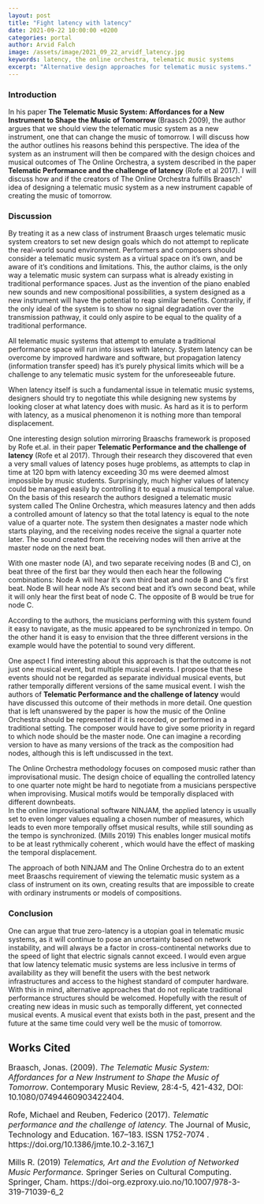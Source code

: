 ```yaml
---
layout: post
title: "Fight latency with latency"
date: 2021-09-22 10:00:00 +0200
categories: portal
author: Arvid Falch
image: /assets/image/2021_09_22_arvidf_latency.jpg
keywords: latency, the online orchestra, telematic music systems
excerpt: "Alternative design approaches for telematic music systems."
---
```



### Introduction


In his paper **The Telematic Music System: Affordances for a New Instrument to Shape the Music of Tomorrow** (Braasch 2009), the author argues that we should view the telematic music system as a new instrument, one that can change the music of tomorrow. I will discuss how the author outlines his reasons behind this perspective. The idea of the system as an instrument will then be compared with the design choices and musical outcomes of The Online Orchestra, a system described in the paper **Telematic Performance and the challenge of latency** (Rofe et al 2017). I will discuss how and if the creators of The Online Orchestra fulfills Braasch' idea of designing a telematic music system as a new instrument capable of creating the music of tomorrow.

### Discussion

By treating it as a new class of instrument Braasch urges telematic music system creators to set new design goals which do not attempt to replicate the real-world sound environment. Performers and composers should consider a telematic music system as a virtual space on it’s own, and be aware of it’s conditions and limitations. This, the author claims,  is the only way a telematic music system can surpass what is already existing in traditional performance spaces. Just as the invention of the piano enabled new sounds and new compositional possibilities, a system designed as a new instrument will have the potential to reap similar benefits. Contrarily, if the only ideal of the system is to show no signal degradation over the transmission pathway, it could only aspire to be equal to the quality of a traditional performance.


All telematic music systems that attempt to emulate a traditional performance space will run into issues with latency. System latency can be overcome by improved hardware and software, but propagation latency (information transfer speed) has it’s purely physical limits which will be a challenge to any telematic music system for the unforeseeable future.

When latency itself is such a fundamental issue in telematic music systems, designers should try to negotiate this while designing new systems by looking closer at what latency does with music. As hard as it is to perform with latency, as a musical phenomenon it is nothing more than temporal displacement.

One interesting design solution mirroring Braaschs framework is proposed by Rofe et.al. in their paper **Telematic Performance and the challenge of latency** (Rofe et al 2017). Through their research they discovered that even a very small values of latency poses huge problems, as attempts to clap in time at 120 bpm with latency exceeding 30 ms were deemed almost impossible by music students. Surprisingly,  much higher values of latency could be managed easily by controlling it to equal a musical temporal value.
On the basis of this research the authors designed a telematic music system called The Online Orchestra, which measures latency and then adds a controlled amount of latency so that the total latency is equal to the note value of a quarter note.  The system then designates a master node which starts playing, and the receiving nodes receive the signal a quarter note later. The sound created from the receiving nodes will then arrive at the master node on the next beat.

With one master node (A), and two separate receiving nodes (B and C), on beat three of the first bar they would then each hear the following combinations:
Node A will hear it’s own third beat and node B and C’s first beat. Node B will hear node A’s second beat and it’s own second beat, while it will only hear the first beat of node C. The opposite of B would be true for node C.

According to the authors, the musicians performing with this system found it easy to navigate, as the music appeared to be synchronized in tempo. On the other hand it is easy to envision that the three different versions in the example would have the potential to sound very different.

One aspect I find interesting about this approach is that the outcome is not just one musical event, but multiple musical events. I propose that these events should not be regarded as separate individual musical events, but rather temporally different versions of the same musical event. I wish the authors of **Telematic Performance and the challenge of latency** would have discussed this outcome of their methods in more detail. One question that is left unanswered by the paper is how the music of the Online Orchestra should be represented if it is recorded, or performed in a traditional setting. The composer would have to give some priority in regard to which node should be the master node. One can imagine a recording version to have as many versions of the track as the composition had nodes, although this is left undiscussed in the text.

The Online Orchestra methodology focuses on composed music rather than improvisational music. The design choice of equalling the controlled latency to one quarter note might be hard to negotiate from a musicians perspective when improvising. Musical motifs would be temporally displaced with different downbeats.     
In the online improvisational software NINJAM, the applied latency is usually set to even longer values equaling a chosen number of measures, which leads to even more temporally offset musical results, while still sounding as the tempo is synchronized. (Mills 2019) This enables longer musical motifs to be at least rythmically coherent , which would have the effect of masking the temporal displacement.

The approach of both NINJAM and The Online Orchestra do to an extent meet Braaschs requirement of viewing the telematic music system as a class of instrument on its own, creating results that are impossible to create with ordinary instruments or models of compositions.

### Conclusion

One can argue that true zero-latency is a utopian goal in telematic music systems, as it will continue to pose an uncertainty based on network instability, and will always be a factor in cross-continental networks due to the speed of light that electric signals cannot exceed. I would even argue that low latency telematic music systems are less inclusive in terms of availability as they will benefit the users with the best network infrastructures and access to the highest standard of computer hardware. With this in mind, alternative approaches that do not replicate traditional performance structures should be welcomed. Hopefully with the result of creating new ideas in music such as temporally different, yet connected musical events.
A musical event that exists both in the past, present and the future at the same time could very well be the music of tomorrow.

<h2>Works Cited</h2>

<font size="3">
<p>Braasch, Jonas. (2009). <i>The Telematic Music System: Affordances for a New Instrument to Shape the Music of Tomorrow</i>. Contemporary Music Review, 28:4-5, 421-432, DOI: 10.1080/07494460903422404.</p>

<p>Rofe, Michael and Reuben, Federico (2017). <i>Telematic
performance and the challenge of latency.</i> The Journal of Music, Technology and
Education. 167–183. ISSN 1752-7074 . https://doi.org/10.1386/jmte.10.2-3.167_1</p>

<p>Mills R. (2019) <i> Telematics, Art and the Evolution of Networked Music Performance.</i> Springer Series on Cultural Computing. Springer, Cham. https://doi-org.ezproxy.uio.no/10.1007/978-3-319-71039-6_2
